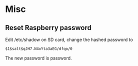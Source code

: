 # Misc

## Reset Raspberry password

Edit /etc/shadow on SD card, change the hashed password to

```
$1$salt$qJH7.N4xYta3aEG/dfqo/0
```

The new password is password.
